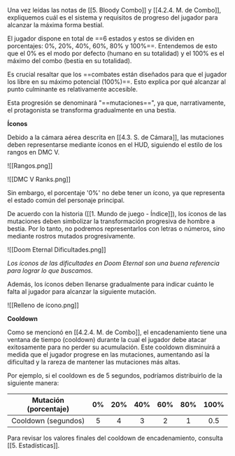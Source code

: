 
Una vez leídas las notas de [[5. Bloody Combo]] y [[4.2.4. M. de Combo]], expliquemos cuál es el sistema y requisitos de progreso del jugador para alcanzar la máxima forma bestial.

El jugador dispone en total de ==6 estados y estos se dividen en porcentajes: 0%, 20%, 40%, 60%, 80% y 100%==. Entendemos de esto que el 0% es el modo por defecto (humano en su totalidad) y el 100% es el máximo del combo (bestia en su totalidad).

Es crucial resaltar que los ==combates están diseñados para que el jugador los libre en su máximo potencial (100%)==. Esto explica por qué alcanzar al punto culminante es relativamente accesible.

Esta progresión se denominará "==mutaciones==", ya que, narrativamente, el protagonista se transforma gradualmente en una bestia.

**Íconos**

Debido a la cámara aérea descrita en [[4.3. S. de Cámara]], las mutaciones deben representarse mediante íconos en el HUD, siguiendo el estilo de los rangos en DMC V.

![[Rangos.png]]

![[DMC V Ranks.png]]

Sin embargo, el porcentaje '0%' no debe tener un ícono, ya que representa el estado común del personaje principal.

De acuerdo con la historia ([[1. Mundo de juego - Índice]]), los íconos de las mutaciones deben simbolizar la transformación progresiva de hombre a bestia. Por lo tanto, no podremos representarlos con letras o números, sino mediante rostros mutados progresivamente.

![[Doom Eternal Dificultades.png]]

*Los íconos de las dificultades en Doom Eternal son una buena referencia para lograr lo que buscamos.*

Además, los íconos deben llenarse gradualmente para indicar cuánto le falta al jugador para alcanzar la siguiente mutación.

![[Relleno de ícono.png]]

**Cooldown**

Como se mencionó en [[4.2.4. M. de Combo]], el encadenamiento tiene una ventana de tiempo (cooldown) durante la cual el jugador debe atacar exitosamente para no perder su acumulación. Este cooldown disminuirá a medida que el jugador progrese en las mutaciones, aumentando así la dificultad y la rareza de mantener las mutaciones más altas.

Por ejemplo, si el cooldown es de 5 segundos, podríamos distribuirlo de la siguiente manera:

| Mutación (porcentaje) | 0%  | 20% | 40% | 60% | 80% | 100% |
|:---------------------:|:---:|:---:|:---:|:---:|:---:|:----:|
|  Cooldown (segundos)  |  5  |  4  |  3  |  2  |  1  | 0.5  |

Para revisar los valores finales del cooldown de encadenamiento, consulta [[5. Estadísticas]].